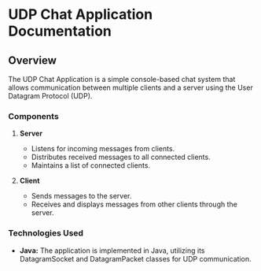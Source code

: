# UDP Chat Application Documentation

## Overview

The UDP Chat Application is a simple console-based chat system that allows communication between multiple clients and a server using the User Datagram Protocol (UDP).

### Components

1. **Server**
   - Listens for incoming messages from clients.
   - Distributes received messages to all connected clients.
   - Maintains a list of connected clients.

2. **Client**
   - Sends messages to the server.
   - Receives and displays messages from other clients through the server.

### Technologies Used

- **Java:** The application is implemented in Java, utilizing its DatagramSocket and DatagramPacket classes for UDP communication.